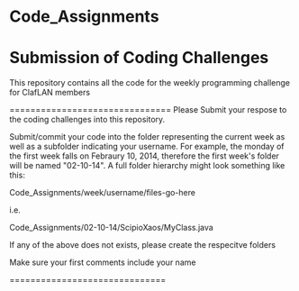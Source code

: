 Code_Assignments
================

Submission of Coding Challenges
==============================

This repository contains all the code for the weekly programming challenge for ClafLAN members

===============================
Please Submit your respose to the  coding challenges into this repository.

Submit/commit your code into the folder representing the current week as well as a subfolder indicating your username.  For example, the monday of the first week falls on Febraury 10, 2014, therefore the first week's folder will be named "02-10-14".  A full folder hierarchy might look something like this:

Code_Assignments/week/username/files-go-here

i.e.

Code_Assignments/02-10-14/ScipioXaos/MyClass.java

If any of the above does not exists, please create the respecitve folders

Make sure your first comments include your name


==============================

